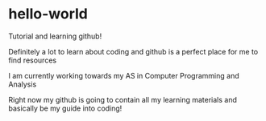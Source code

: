 # hello-world
Tutorial and learning github!

Definitely a lot to learn about coding and github is a perfect place for me to find resources

I am currently working towards my AS in Computer Programming and Analysis

Right now my github is going to contain all my learning materials and basically be my guide into coding!
